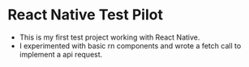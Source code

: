 # React Native Test Pilot
- This is my first test project working with React Native.
- I experimented with basic rn components and wrote a fetch call to implement a api request.